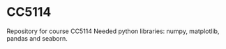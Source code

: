# CC5114
Repository for course CC5114
Needed python libraries: numpy, matplotlib, pandas and seaborn.